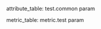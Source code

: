 <!-- semconv test.common -->
attribute_table: test.common param
<!-- endsemconv -->

<!-- semconv metric.test(metric_table) -->
metric_table: metric.test param
<!-- endsemconv -->
